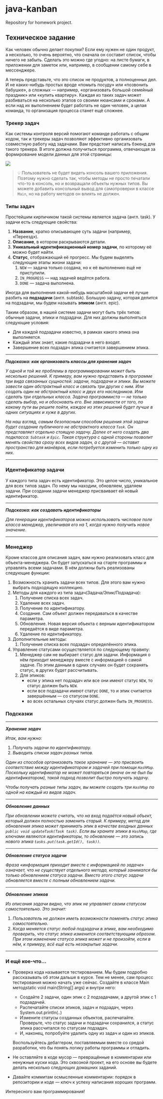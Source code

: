 # java-kanban
Repository for homework project.

## Техническое задание
Как человек обычно делает покупки? Если ему нужен не один продукт, а несколько, то очень вероятно, что сначала он составит список, чтобы ничего не забыть. Сделать это можно где угодно: на листе бумаги, в приложении для заметок или, например, в сообщении самому себе в мессенджере.

А теперь представьте, что это список не продуктов, а полноценных дел. И не каких-нибудь простых вроде «помыть посуду» или «позвонить бабушке», а сложных — например, «организовать большой семейный праздник» или «купить квартиру». Каждая из таких задач может разбиваться на несколько этапов со своими нюансами и сроками. А если над их выполнением будет работать не один человек, а целая команда, то организация процесса станет ещё сложнее.

### Трекер задач
Как системы контроля версий помогают команде работать с общим кодом, так и трекеры задач позволяют эффективно организовать совместную работу над задачами. Вам предстоит написать бэкенд для такого трекера. В итоге должна получиться программа, отвечающая за формирование модели данных для этой страницы:

<img src="https://pictures.s3.yandex.net/resources/Untitled_25_1639469823.png">

>💡 Пользователь не будет видеть консоль вашего приложения. Поэтому нужно сделать так, чтобы методы не просто печатали что-то в консоль, но и возвращали объекты нужных типов.
Вы можете добавить консольный вывод для самопроверки в класcе `Main`, но на работу методов он влиять не должен.

### Типы задач
Простейшим кирпичиком такой системы является задача (англ. task). У задачи есть следующие свойства:
1. **Название**, кратко описывающее суть задачи (например, «Переезд»).
2. **Описание**, в котором раскрываются детали.
3. **Уникальный идентификационный номер задачи**, по которому её можно будет найти.
4. **Статус**, отображающий её прогресс. Мы будем выделять следующие этапы жизни задачи:
    1. `NEW` — задача только создана, но к её выполнению ещё не приступили.
    2. `IN_PROGRESS` — над задачей ведётся работа.
    3. `DONE` — задача выполнена. 

Иногда для выполнения какой-нибудь масштабной задачи её лучше разбить на **подзадачи** (англ. subtask). Большую задачу, которая делится на подзадачи, мы будем называть **эпиком** (англ. epic).

Таким образом, в нашей системе задачи могут быть трёх типов: обычные задачи, эпики и подзадачи. Для них должны выполняться следующие условия:
* Для каждой подзадачи известно, в рамках какого эпика она выполняется.
* Каждый эпик знает, какие подзадачи в него входят.
* Завершение всех подзадач эпика считается завершением эпика.

---
**_Подсказка: как организовать классы для хранения задач_**

_У одной и той же проблемы в программировании может быть несколько решений. К примеру, вам нужно представить в программе три вида связанных сущностей: задачи, подзадачи и эпики. Вы можете завести один абстрактный класс и связать три других с ним. Или создать один не абстрактный класс и двух его наследников. Или сделать три отдельных класса. Задача программиста — не только сделать выбор, но и обосновать его. Вне зависимости от того, по какому пути вы решите пойти, каждое из этих решений будет лучше в одних ситуациях и хуже в других._

_На наш взгляд, самым безопасным способом решения этой задачи будет создание публичного не абстрактного класса `Task`. Он представляет отдельно стоящую задачу. Далее от него создать два подкласса: `Subtask` и `Epic`. Такая структура с одной стороны позволит менять свойства сразу всех видов задач, а с другой — оставит пространство для манёвров, если потребуется изменить только одну из них._

---

### Идентификатор задачи
У каждого типа задач есть идентификатор. Это целое число, уникальное для всех типов задач. По нему мы находим, обновляем, удаляем задачи. При создании задачи менеджер присваивает ей новый идентификатор.

---
**_Подсказка: как создавать идентификаторы_**

_Для генерации идентификаторов можно использовать числовое поле класса менеджер, увеличивая его на 1, когда нужно получить новое значение._

---

### Менеджер
Кроме классов для описания задач, вам нужно реализовать класс для объекта-менеджера. Он будет запускаться на старте программы и управлять всеми задачами. В нём должны быть реализованы следующие функции:
1. Возможность хранить задачи всех типов. Для этого вам нужно выбрать подходящую коллекцию.
2. Методы для каждого из типа задач(Задача/Эпик/Подзадача):
    1. Получение списка всех задач.
    2. Удаление всех задач.
    3. Получение по идентификатору.
    4. Создание. Сам объект должен передаваться в качестве параметра.
    5. Обновление. Новая версия объекта с верным идентификатором передаётся в виде параметра.
    6. Удаление по идентификатору.
3. Дополнительные методы:
    1. Получение списка всех подзадач определённого эпика.
4. Управление статусами осуществляется по следующему правилу:
    1. Менеджер сам не выбирает статус для задачи. Информация о нём приходит менеджеру вместе с информацией о самой задаче. По этим данным в одних случаях он будет сохранять статус, в других будет рассчитывать.
    2. Для эпиков:
        * если у эпика нет подзадач или все они имеют статус `NEW`, то статус должен быть `NEW`.
        * если все подзадачи имеют статус `DONE`, то и эпик считается завершённым — со статусом `DONE`.
        * во всех остальных случаях статус должен быть `IN_PROGRESS`.

### Подсказки
---
**_Хранение задач_**

_Итак, вам нужно:_
1. _Получать задачи по идентификатору._
2. _Выводить списки задач разных типов._

_Один из способов организовать такое хранение — это присвоить соответствие между идентификатором и задачей при помощи `HashMap`. Поскольку идентификатор не может повторяться (иначе он не был бы идентификатором), такой подход позволит быстро получать задачу._

_Чтобы получать разные типы задач, вы можете создать три `HashMap` по одной на каждый из видов задач._

---
**_Обновление данных_**

_При обновлении можете считать, что на вход подаётся новый объект, который должен полностью заменить старый. К примеру, метод для обновления эпика может принимать эпик в качестве входных данных `public void updateTask(Task task)`. Если вы храните эпики в `HashMap`, где ключами являются идентификаторы, то обновление — это запись нового эпика `tasks.put(task.getId(), task))`._

---
**_Обновление статуса задачи_**

_Фраза «информация приходит вместе с информацией по задаче» означает, что не существует отдельного метода, который занимался бы только обновлением статуса задачи. Вместо этого статус задачи обновляется вместе с полным обновлением задачи._

---
**_Обновление эпиков_**

_Из описания задачи видно, что эпик не управляет своим статусом самостоятельно. Это значит:_
1. _Пользователь не должен иметь возможности поменять статус эпика самостоятельно._
2. _Когда меняется статус любой подзадачи в эпике, вам необходимо проверить, что статус эпика изменится соответствующим образом. При этом изменение статуса эпика может и не произойти, если в нём, к примеру, всё ещё есть незакрытые задачи._

---

### И ещё кое-что...
* Проверка кода называется тестированием. Мы будем подробно рассказывать об этом дальше в курсе. Тем не менее, сам процесс тестирования можно начать уже сейчас. Создайте в классе Main методstatic void main(String[] args) и внутри него:
    * Создайте 2 задачи, один эпик с 2 подзадачами, а другой эпик с 1 подзадачей.
    * Распечатайте списки эпиков, задач и подзадач, через System.out.println(..)
    * Измените статусы созданных объектов, распечатайте. Проверьте, что статус задачи и подзадачи сохранился, а статус эпика рассчитался по статусам подзадач.
    * И, наконец, попробуйте удалить одну из задач и один из эпиков.
    
    Воспользуйтесь дебаггером, поставляемым вместе со средой разработки, что бы понять логику работы программы и отладить.
* Не оставляйте в коде мусор — превращённые в комментарии или ненужные куски кода. Это сквозной проект, на его основе вы будете делать несколько следующих домашних заданий.
* Давайте коммитам осмысленные комментарии: порядок в репозитории и коде — ключ к успеху написания хороших программ.

Интересного вам программирования!


